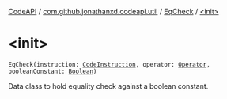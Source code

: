 [CodeAPI](../../index.md) / [com.github.jonathanxd.codeapi.util](../index.md) / [EqCheck](index.md) / [&lt;init&gt;](.)

# &lt;init&gt;

`EqCheck(instruction: `[`CodeInstruction`](../../com.github.jonathanxd.codeapi/-code-instruction.md)`, operator: `[`Operator`](../../com.github.jonathanxd.codeapi.operator/-operator/index.md)`, booleanConstant: `[`Boolean`](https://kotlinlang.org/api/latest/jvm/stdlib/kotlin/-boolean/index.html)`)`

Data class to hold equality check against a boolean constant.

